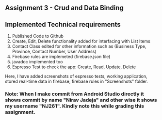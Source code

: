 ## Assignment 3 - Crud and Data Binding

## Implemented Technical requirements
1. Published Code to Github
2. Create, Edit, Delete functionality added for interfacing with List Items
3. Contact Class edited for other information such as (Business Type, Province, Contact Number, User Address)
4. Firebase rules are implemeted (firebase.json file)
5. javadoc implemented too
6. Espresso Test to check the app: Create, Read, Update, Delete

Here, I have added screenshots of espresso tests, working application, stored real-time data in firebase, firebase rules in "Screenshots" folder.

### Note: When I make commit from Android Studio directly it shows commit by name "Nirav Jadeja" and other wise it shows my username "NJ261". Kindly note this while grading this assignment. 
